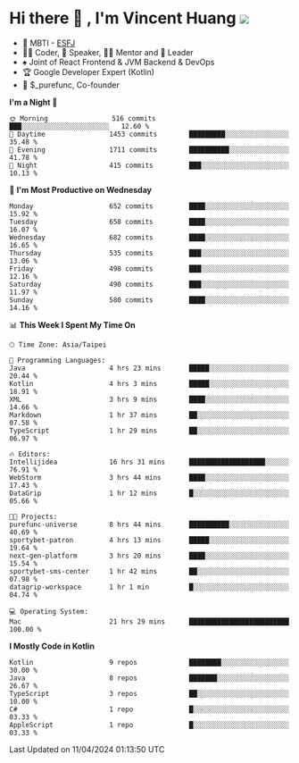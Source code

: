 # Hi there 👋 , I'm Vincent Huang ![](https://komarev.com/ghpvc/?username=Jian-Min-Huang)
- 👀 MBTI - [ESFJ](https://www.16personalities.com/esfj-personality)
- 👨‍💻 Coder, 🎤 Speaker, 👨‍🏫 Mentor and 🚀 Leader
- ♠️ Joint of React Frontend & JVM Backend & DevOps
- 🏆 Google Developer Expert (Kotlin)
- 💼 $_purefunc, Co-founder

<!--START_SECTION:waka-->
**I'm a Night 🦉** 

```text
🌞 Morning                516 commits         ███░░░░░░░░░░░░░░░░░░░░░░   12.60 % 
🌆 Daytime                1453 commits        █████████░░░░░░░░░░░░░░░░   35.48 % 
🌃 Evening                1711 commits        ██████████░░░░░░░░░░░░░░░   41.78 % 
🌙 Night                  415 commits         ███░░░░░░░░░░░░░░░░░░░░░░   10.13 % 
```
📅 **I'm Most Productive on Wednesday** 

```text
Monday                   652 commits         ████░░░░░░░░░░░░░░░░░░░░░   15.92 % 
Tuesday                  658 commits         ████░░░░░░░░░░░░░░░░░░░░░   16.07 % 
Wednesday                682 commits         ████░░░░░░░░░░░░░░░░░░░░░   16.65 % 
Thursday                 535 commits         ███░░░░░░░░░░░░░░░░░░░░░░   13.06 % 
Friday                   498 commits         ███░░░░░░░░░░░░░░░░░░░░░░   12.16 % 
Saturday                 490 commits         ███░░░░░░░░░░░░░░░░░░░░░░   11.97 % 
Sunday                   580 commits         ████░░░░░░░░░░░░░░░░░░░░░   14.16 % 
```


📊 **This Week I Spent My Time On** 

```text
🕑︎ Time Zone: Asia/Taipei

💬 Programming Languages: 
Java                     4 hrs 23 mins       █████░░░░░░░░░░░░░░░░░░░░   20.44 % 
Kotlin                   4 hrs 3 mins        █████░░░░░░░░░░░░░░░░░░░░   18.91 % 
XML                      3 hrs 9 mins        ████░░░░░░░░░░░░░░░░░░░░░   14.66 % 
Markdown                 1 hr 37 mins        ██░░░░░░░░░░░░░░░░░░░░░░░   07.58 % 
TypeScript               1 hr 29 mins        ██░░░░░░░░░░░░░░░░░░░░░░░   06.97 % 

🔥 Editors: 
Intellijidea             16 hrs 31 mins      ███████████████████░░░░░░   76.91 % 
WebStorm                 3 hrs 44 mins       ████░░░░░░░░░░░░░░░░░░░░░   17.43 % 
DataGrip                 1 hr 12 mins        █░░░░░░░░░░░░░░░░░░░░░░░░   05.66 % 

🐱‍💻 Projects: 
purefunc-universe        8 hrs 44 mins       ██████████░░░░░░░░░░░░░░░   40.69 % 
sportybet-patron         4 hrs 13 mins       █████░░░░░░░░░░░░░░░░░░░░   19.64 % 
next-gen-platform        3 hrs 20 mins       ████░░░░░░░░░░░░░░░░░░░░░   15.54 % 
sportybet-sms-center     1 hr 42 mins        ██░░░░░░░░░░░░░░░░░░░░░░░   07.98 % 
datagrip-workspace       1 hr 1 min          █░░░░░░░░░░░░░░░░░░░░░░░░   04.74 % 

💻 Operating System: 
Mac                      21 hrs 29 mins      █████████████████████████   100.00 % 
```

**I Mostly Code in Kotlin** 

```text
Kotlin                   9 repos             ████████░░░░░░░░░░░░░░░░░   30.00 % 
Java                     8 repos             ███████░░░░░░░░░░░░░░░░░░   26.67 % 
TypeScript               3 repos             ██░░░░░░░░░░░░░░░░░░░░░░░   10.00 % 
C#                       1 repo              █░░░░░░░░░░░░░░░░░░░░░░░░   03.33 % 
AppleScript              1 repo              █░░░░░░░░░░░░░░░░░░░░░░░░   03.33 % 
```




 Last Updated on 11/04/2024 01:13:50 UTC
<!--END_SECTION:waka-->

